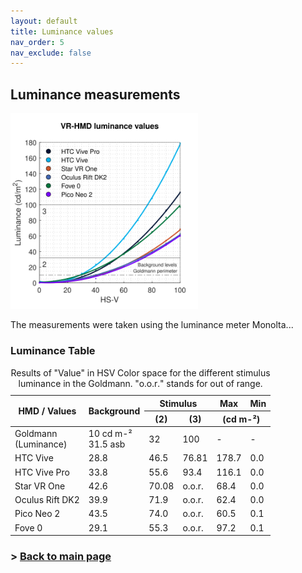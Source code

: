 ```yaml
---
layout: default
title: Luminance values
nav_order: 5
nav_exclude: false
---
```


## Luminance measurements
<img src="https://github.com/ZeissVisionScienceLab/HMD-FOV//blob/main/assets/images/luminancefig.svg?raw=true" alt="Luminance values Figure" width="300" ALIGN=”left” HSPACE=”50” VSPACE=”50”/>

The measurements were taken using the luminance meter Monolta...

### Luminance Table

<div id="tableTex">
  <div class="scroll-wrapper">  
    <table>
    <caption> Results of "Value" in HSV Color space for the different stimulus luminance in the Goldmann. "o.o.r." stands for out of range. </caption>
    <thead>
      <tr>
        <th  rowspan="2">HMD / Values</th>
        <th  colspan="2" rowspan="2">Background</th>
        <th  colspan="2">Stimulus</th>
        <th >Max</th>
        <th >Min</th>
      </tr>
      <tr>
        <th >(2)</th>
        <th >(3)</th>
        <th  colspan="2">(cd m-²)</th>
      </tr>
    </thead>
    <tbody>
    <tr>
      <td text-align="left">Goldmann<br>(Luminance)</td>
      <td  colspan="2">10 cd m-²<br>31.5 asb</td>
      <td >32</td>
      <td >100</td>
      <td >-</td>
      <td >-</td>
    </tr>
    <tr>
      <td text-align="left">HTC Vive</td>
      <td  colspan="2">28.8</td>
      <td >46.5</td>
      <td >76.81</td>
      <td >178.7</td>
      <td >0.0</td>
    </tr>
    <tr>
      <td text-align="left">HTC Vive Pro</td>
      <td  colspan="2">33.8</td>
      <td >55.6</td>
      <td >93.4</td>
      <td >116.1</td>
      <td >0.0</td>
    </tr>
    <tr>
      <td text-align="left">Star VR One</td>
      <td  colspan="2">42.6</td>
      <td >70.08</td>
      <td >o.o.r.</td>
      <td >68.4</td>
      <td >0.0</td>
    </tr>
    <tr>
      <td text-align="left">Oculus Rift DK2</td>
      <td  colspan="2">39.9</td>
      <td >71.9</td>
      <td >o.o.r.</td>
      <td >62.4</td>
      <td >0.0</td>
    </tr>
    <tr>
      <td text-align="left">Pico Neo 2</td>
      <td  colspan="2">43.5</td>
      <td >74.0</td>
      <td >o.o.r.</td>
      <td >60.5</td>
      <td >0.1</td>
    </tr>
    <tr>
      <td text-align="left">Fove 0</td>
      <td  colspan="2">29.1</td>
      <td >55.3</td>
      <td >o.o.r.</td>
      <td >97.2</td>
      <td >0.1</td>
    </tr>
    </tbody>
    </table>
  </div>
</div>

### > [Back to main page](https://zeissvisionsciencelab.github.io/HMD-FOV/)